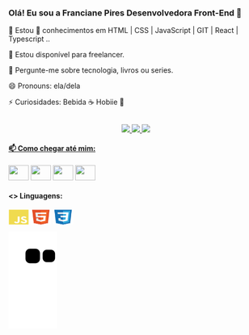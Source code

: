 ### Olá! Eu sou a Franciane Pires Desenvolvedora Front-End 👋

🌱 Estou 🚧 conhecimentos em HTML | CSS | JavaScript | GIT | React | Typescript ..

🤝 Estou disponível para freelancer.

💬 Pergunte-me sobre tecnologia, livros ou series.

😄 Pronouns: ela/dela

⚡ Curiosidades: 
    Bebida ☕
    Hobiie 📘 

  ##  
  <div align="center">
  <a href="https://github.com/Franppires">
  <img height="150em" src="https://github-readme-stats.vercel.app/api?username=Franppires&show_icons=true&theme=dracula&include_all_commits=true&count_private=true"/>
  <img height="150em" src="https://github-readme-stats.vercel.app/api/top-langs/?username=Franppires&layout=compact&langs_count=7&theme=dracula"/>
  <img height="150em" src="https://user-images.githubusercontent.com/104803568/205672995-9548e3f0-3399-4012-8f61-14dbec7d23d1.gif"/>
</div>  
  <div>
  <h4>📫 Como chegar até mim:</h4>
   <a align="center" margin="2px" href="https://contate.me/franppires" target="_blank"><img src="https://upload.wikimedia.org/wikipedia/commons/6/6b/WhatsApp.svg" height="30" width="40px" target="_blank"></a>
  <a align="center" margin="2px" href = "mailto:contatofranpires@gmail.com?subject=contato"><img src="https://cdn.worldvectorlogo.com/logos/gmail-icon-1.svg" height="30" width="40px" target="_blank"></a>
  <a align="center" margin="2px" href="https://www.linkedin.com/in/franciane-pires/" target="_blank"><img src="https://cdn.worldvectorlogo.com/logos/linkedin-icon-2.svg" height="30" width="40px" target="_blank"></a> 
  <a align="center" margin="2px" href="https://www.instagram.com/franciane_ppires/" target="_blank"><img src="https://cdn.worldvectorlogo.com/logos/instagram-5.svg" height="30" width="40px" target="_blank"></a>
  <h4><> Linguagens:</h4>
  <img align="center" alt="Fran-Js" height="30" width="40" src="https://raw.githubusercontent.com/devicons/devicon/master/icons/javascript/javascript-plain.svg">
  <img align="center" alt="Fran-HTML" height="30" width="40" src="https://raw.githubusercontent.com/devicons/devicon/master/icons/html5/html5-original.svg">
  <img align="center" alt="Fran-CSS" height="30" width="40" src="https://raw.githubusercontent.com/devicons/devicon/master/icons/css3/css3-original.svg">
</div>
  
![Snake animation](https://github.com/Franppires/Franppires/blob/output/github-contribution-grid-snake.svg)

<!--
**Franppires/Franppires** is a ✨ _special_ ✨ repository because its `README.md` (this file) appears on your GitHub profile.

Here are some ideas to get you started:

- 🔭 I’m currently working on ...
- 🌱 I’m currently learning ...
- 👯 I’m looking to collaborate on ...
- 🤔 I’m looking for help with ...
- 💬 Ask me about ...
- 📫 How to reach me: ...
- 😄 Pronouns: ...
- ⚡ Fun fact: ...


 


